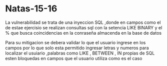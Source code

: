 # Natas-15-16
La vulnerabilidad se trata de una inyeccion SQL ,donde en campos como el de estae ejercisio
se realizan consultas sql con la setencia LIKE BINARY y el % que busca coincidencias en la conraseña almacenda en la base de datos 

Para su mitigacion se debera validar lo que el usuario ingrese en los campos por lo que solo esta permitido 
ingresar letras y numeros para localizar el usuiario ,palabras como LIKE , BETWEEN , IN propias de SQL esten bloquedas 
en campos que el usuario utiliza como es el caso 
